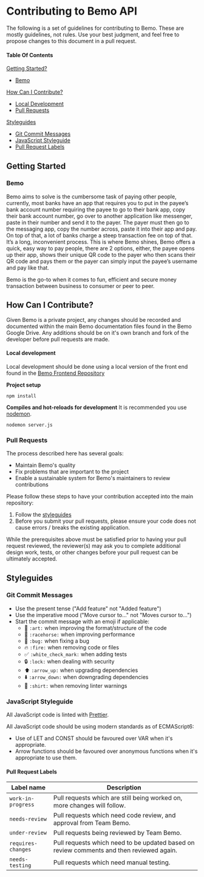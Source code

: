 # Contributing to Bemo API

The following is a set of guidelines for contributing to Bemo. These are mostly guidelines, not rules. Use your best judgment, and feel free to propose changes to this document in a pull request.

#### Table Of Contents

[Getting Started?](#getting-started)
  * [Bemo](#bemo)

[How Can I Contribute?](#how-can-i-contribute)
  * [Local Development](#local-development)
  * [Pull Requests](#pull-requests)

[Styleguides](#styleguides)
  * [Git Commit Messages](#git-commit-messages)
  * [JavaScript Styleguide](#javascript-styleguide)
  * [Pull Request Labels](#pull-request-labels)


## Getting Started

### Bemo

Bemo aims to solve is the cumbersome task of paying other people, currently, most banks have an app that requires you to put in the payee’s bank account number requiring the payee to go to their bank app, copy their bank account number, go over to another application like messenger, paste in their number and send it to the payer. The payer must then go to the messaging app, copy the number across, paste it into their app and pay. On top of that, a lot of banks charge a steep transaction fee on top of that. It’s a long, inconvenient process. This is where Bemo shines, Bemo offers a quick, easy way to pay people, there are 2 options, either, the payee opens up their app, shows their unique QR code to the payer who then scans their QR code and pays them or the payer can simply input the payee’s username and pay like that.

Bemo is the go-to when it comes to fun, efficient and secure money transaction between business to consumer or peer to peer.

## How Can I Contribute?

Given Bemo is a private project, any changes should be recorded and documented within the main Bemo documentation files found in the Bemo Google Drive. Any additions should be on it's own branch and fork of the developer before pull requests are made.

#### Local development

Local development should be done using a local version of the front end found in the [Bemo Frontend Repository](https://github.com/MickyPrice/Yoobee-Bemo-App-Frontend/ "Bemo Frontend Repository")

**Project setup**
```
npm install
```

**Compiles and hot-reloads for development**
It is recommended you use [nodemon](https://www.npmjs.com/package/nodemon "nodemon"). 
```
nodemon server.js
```

### Pull Requests

The process described here has several goals:

- Maintain Bemo's quality
- Fix problems that are important to the project
- Enable a sustainable system for Bemo's maintainers to review contributions

Please follow these steps to have your contribution accepted into the main repository:

1. Follow the [styleguides](#styleguides)
2. Before you submit your pull requests, please ensure your code does not cause errors / breaks the existing application.

While the prerequisites above must be satisfied prior to having your pull request reviewed, the reviewer(s) may ask you to complete additional design work, tests, or other changes before your pull request can be ultimately accepted.

## Styleguides

### Git Commit Messages

* Use the present tense ("Add feature" not "Added feature")
* Use the imperative mood ("Move cursor to..." not "Moves cursor to...")
* Start the commit message with an emoji if applicable:
    * :art: `:art:` when improving the format/structure of the code
    * :racehorse: `:racehorse:` when improving performance
    * :bug: `:bug:` when fixing a bug
    * :fire: `:fire:` when removing code or files
    * :white_check_mark: `:white_check_mark:` when adding tests
    * :lock: `:lock:` when dealing with security
    * :arrow_up: `:arrow_up:` when upgrading dependencies
    * :arrow_down: `:arrow_down:` when downgrading dependencies
    * :shirt: `:shirt:` when removing linter warnings

### JavaScript Styleguide

All JavaScript code is linted with [Prettier](https://prettier.io/).

All JavaScript code should be using modern standards as of ECMAScript6:
- Use of LET and CONST should be favoured over VAR when it's appropriate.
- Arrow functions should be favoured over anonymous functions when it's appropriate to use them.


#### Pull Request Labels

| Label name | Description |
| --- | --- |
| `work-in-progress` | Pull requests which are still being worked on, more changes will follow. |
| `needs-review` | Pull requests which need code review, and approval from Team Bemo. |
| `under-review` | Pull requests being reviewed by Team Bemo. |
| `requires-changes` | Pull requests which need to be updated based on review comments and then reviewed again. |
| `needs-testing` | Pull requests which need manual testing. |
